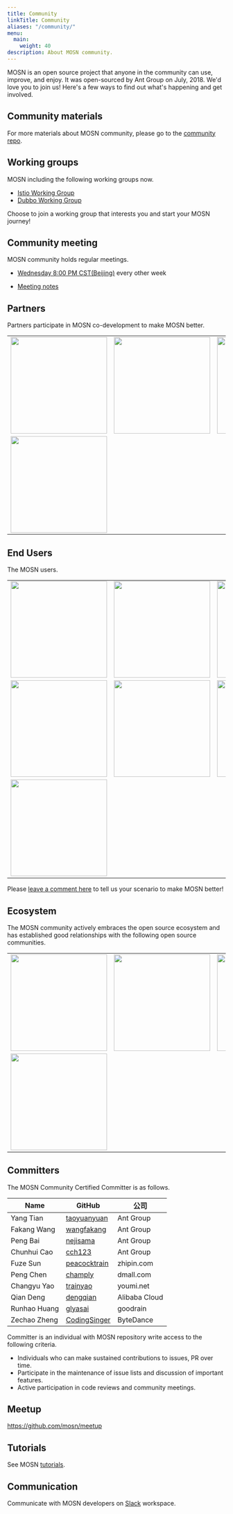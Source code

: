 ```yaml
---
title: Community
linkTitle: Community
aliases: "/community/"
menu:
  main:
    weight: 40
description: About MOSN community.
---
```


MOSN is an open source project that anyone in the community can use, improve, and enjoy. It was open-sourced by Ant Group on July, 2018. We'd love you to join us! Here's a few ways to find out what's happening and get involved.

## Community materials

For more materials about MOSN community, please go to the [community repo](https://github.com/mosn/community).

## Working groups

MOSN including the following working groups now.

- [Istio Working Group](https://github.com/mosn/community/blob/master/wg-istio.md)
- [Dubbo Working Group](https://github.com/mosn/community/blob/master/wg-dubbo.md)

Choose to join a working group that interests you and start your MOSN journey!

## Community meeting

MOSN community holds regular meetings.

- [Wednesday 8:00 PM CST(Beijing)](https://ebay.zoom.com.cn/j/96285622161)  every other week

- [Meeting notes](https://docs.google.com/document/d/12lgyCW-GmlErr_ihvAO7tMmRe87i70bv2xqe4h2LUz4/edit?usp=sharing)

## Partners

Partners participate in MOSN co-development to make MOSN better.

<div>
<table>
  <tbody>
  <tr></tr>
    <tr>
      <td align="center"  valign="middle">
        <a href="https://www.antfin.com" target="_blank">
          <img width="222px"  src="/images/community/ant.png">
        </a>
      </td>
      <td align="center"  valign="middle">
        <a href="https://www.aliyun.com" target="_blank">
          <img width="222px"  src="/images/community/aliyun.png">
        </a>
      </td>
      <td align="center" valign="middle">
        <a href="https://www.zhipin.com" target="_blank">
          <img width="222px"  src="/images/community/bosszhipin.png">
        </a>
      </td>
      <td align="center" valign="middle">
        <a href="https://www.dmall.com" target="_blank">
          <img width="222px"  src="/images/community/duodian.png">
        </a>
      </td>
      </tr><tr></tr>
      <tr>
      <td align="center" valign="middle">
        <a href="https://www.kanzhun.com" target="_blank">
          <img width="222px"  src="/images/community/kanzhun.png">
        </a>
      </td>
    </tr>
    <tr></tr>
  </tbody>
</table>
</div>

## End Users

The MOSN users.

<div>
<table>
  <tbody>
  <tr></tr>
    <tr>
      <td align="center"  valign="middle">
        <a href="https://www.tenxcloud.com" target="_blank">
          <img width="222px"  src="/images/community/tenxcloud.png">
        </a>
      </td>
      <td align="center" valign="middle">
        <a href="https://www.zhipin.com" target="_blank">
          <img width="222px"  src="/images/community/linkedcare.png">
        </a>
      </td>
      <td align="center" valign="middle">
        <a href="https://www.xiaobaoonline.com/" target="_blank">
          <img width="222px"  src="/images/community/xiaobao.png">
        </a>
      </td>
      <td align="center" valign="middle">
        <a href="https://www.wm-motor.com/" target="_blank">
          <img width="222px"  src="/images/community/weima.png">
        </a>
      </td>
    </tr>
    <tr></tr>
    <tr>
      <td align="center" valign="middle">
        <a href="https://www.iqiyi.com" target="_blank">
          <img width="222px"  src="/images/community/iqiyi.png">
        </a>
      </td>
      <td align="center" valign="middle">
        <a href="https://www.gaiaworks.cn" target="_blank">
          <img width="222px"  src="/images/community/gaiya.png">
        </a>
      </td>
      <td align="center" valign="middle">
        <a href="https://www.tydic.com" target="_blank">
          <img width="222px"  src="/images/community/tianyuandike.png">
        </a>
      </td>
      <td align="center" valign="middle">
        <a href="https://www.terminus.io" target="_blank">
          <img width="222px"  src="/images/community/terminus.png">
        </a>
      </td>
    </tr>
    <tr>
      <td align="center" valign="middle">
        <a href="https://www.tuya.com" target="_blank">
          <img width="222px"  src="/images/community/tuya.png">
        </a>
      </td>
    </tr>
  </tbody>
</table>
</div>

Please [leave a comment here](https://github.com/mosn/community/issues/8) to tell us your scenario to make MOSN better!

## Ecosystem

The MOSN community actively embraces the open source ecosystem and has established good relationships with the following open source communities.

<div>
<table>
  <tbody>
  <tr></tr>
    <tr>
      <td align="center" valign="middle">
        <a href="https://istio.io/" target="_blank">
          <img width="222px"  src="/images/community/istio.png">
        </a>
      </td>
      <td align="center"  valign="middle">
        <a href="https://skywalking.apache.org/" target="_blank">
          <img width="222px"  src="/images/community/skywalking.png">
        </a>
      </td>
      <td align="center" valign="middle">
        <a href="https://github.com/apache/dubbo-go" target="_blank">
          <img width="222px"  src="/images/community/dubbo-go.png">
        </a>
      </td>
      <td align="center" valign="middle">
        <a href="https://sentinelguard.io/" target="_blank">
          <img width="222px"  src="/images/community/sentinel.png">
        </a>
      </td>
    </tr>
    <tr></tr>
    <tr>
      <td align="center" valign="middle">
        <a href="https://www.sofastack.tech/" target="_blank">
          <img width="222px"  src="/images/community/sofastack.png">
        </a>
      </td>
      </tr>
    </tbody>
  </table>
</div>

## Committers

The MOSN Community Certified Committer is as follows.

| Name        | GitHub                                          | 公司          |
| ----------- | ----------------------------------------------- | ------------- |
| Yang Tian   | [taoyuanyuan](https://github.com/taoyuanyuan)   | Ant Group     |
| Fakang Wang | [wangfakang](https://github.com/wangfakang)     | Ant Group     |
| Peng Bai    | [nejisama](https://github.com/nejisama)         | Ant Group     |
| Chunhui Cao | [cch123](https://github.com/cch123)             | Ant Group     |
| Fuze Sun    | [peacocktrain](https://github.com/peacocktrain) | zhipin.com    |
| Peng Chen   | [champly](https://github.com/champly)           | dmall.com     |
| Changyu Yao | [trainyao](https://github.com/trainyao)         | youmi.net     |
| Qian Deng   | [dengqian](https://github.com/dengqian)         | Alibaba Cloud |
| Runhao Huang| [glyasai](https://github.com/glyasai)           | goodrain      |
| Zechao Zheng| [CodingSinger](https://github.com/CodingSinger) | ByteDance     |

Committer is an individual with MOSN repository write access to the following criteria.

- Individuals who can make sustained contributions to issues, PR over time.
- Participate in the maintenance of issue lists and discussion of important features.
- Active participation in code reviews and community meetings.

## Meetup
https://github.com/mosn/meetup

## Tutorials

See MOSN [tutorials](/en/docs/tutorial/).

## Communication

Communicate with MOSN developers on [Slack](https://join.slack.com/t/istio/shared_invite/zt-dhww29on-SvP1~DBvtrk3UdjjbO0SGQ) workspace.
